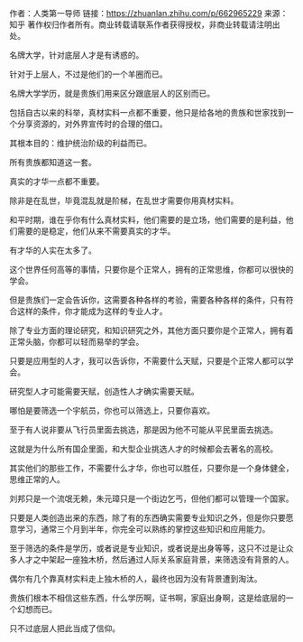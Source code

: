 作者：人类第一导师
链接：https://zhuanlan.zhihu.com/p/662965229
来源：知乎
著作权归作者所有。商业转载请联系作者获得授权，非商业转载请注明出处。



名牌大学，针对底层人才是有诱惑的。

针对于上层人，不过是他们的一个羊圈而已。

名牌大学学历，就是贵族们用来区分跟底层人的区别而已。

包括自古以来的科举，真材实料一点都不重要，他只是给各地的贵族和世家找到一个分享资源的，对外界宣传时的合理的借口。

其根本目的：维护统治阶级的利益而已。

所有贵族都知道这一套。

真实的才华一点都不重要。

除非是在乱世，毕竟混乱就是阶梯，在乱世才需要你用真材实料。

和平时期，谁在乎你有什么真材实料，他们需要的是立场，他们需要的是利益，他们需要的是稳定，他们从来不需要真实的才华。

有才华的人实在太多了。

这个世界任何高等的事情，只要你是个正常人，拥有的正常思维，你都可以很快的学会。

但是贵族们一定会告诉你，这需要各种各样的考验，需要各种各样的条件，只有符合这样的条件，你才能成为这样的专业人才。

除了专业方面的理论研究，和知识研究之外，其他方面只要你是个正常人，拥有着正常头脑，你都可以轻而易举的学会。

只要是应用型的人才，我可以告诉你，不需要什么天赋，只要是个正常人都可以学会。

研究型人才可能需要天赋，创造性人才确实需要天赋。

哪怕是要筛选一个宇航员，你也可以筛选上，只要你喜欢。

至于有人说非要从飞行员里面去挑选，那是因为他不可能从平民里面去挑选。

这就是为什么所有国企里面，和大型企业挑选人才的时候都会去著名的高校。

其实他们的那些工作，不需要什么才华，你也可以胜任，只要你是一个身体健全，思维正常的人。

刘邦只是一个流氓无赖，朱元璋只是一个街边乞丐，但他们都可以管理一个国家。

只要是人类创造出来的东西，除了有的东西确实需要专业知识之外，但是你只要愿意学习，通常三个月到半年，你完全可以熟练的掌控这些知识和应用能力。

至于筛选的条件是学历，或者说是专业知识，或者说是出身等等，这只不过是让众多人才之中架起一座独木桥，然后通过人际关系家庭背景，来筛选没有背景的人。

偶尔有几个靠真材实料走上独木桥的人，最终也因为没有背景遭到淘汰。

贵族们根本不相信这些东西，什么学历啊，证书啊，家庭出身啊，这是给底层的一个幻想而已。

只不过底层人把此当成了信仰。